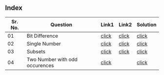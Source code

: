 ## Index 

Sr. No. | Question|Link1 | Link2 | Solution
---|---|---|---|---
01 | Bit Difference | [click](https://practice.geeksforgeeks.org/problems/bit-difference-1587115620/1) | [click](https://leetcode.com/problems/minimum-bit-flips-to-convert-number/) | [click](./Solutions/BitDifference.java)
02 | Single Number | [click](https://practice.geeksforgeeks.org/problems/find-the-odd-occurence4820/1) | [click](https://leetcode.com/problems/single-number/submissions/) | [click](./Solutions/SingleNumber.java)
03 | Subsets | [click](https://practice.geeksforgeeks.org/problems/power-set4302/1) | [click](https://leetcode.com/problems/subsets/) | [click](./Solutions/Subsets.java)
04 | Two Number with odd occurences | [click](https://practice.geeksforgeeks.org/problems/two-numbers-with-odd-occurrences5846/1) ||[click](./Solutions/TwoNumberWithOddOccurences.java)
